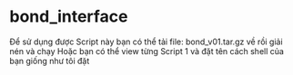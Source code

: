 bond_interface
==============
Để sử dụng được Script này bạn có thể tải file: bond_v01.tar.gz về rồi giải nén và chạy
Hoặc bạn có thể view từng Script 1 và đặt tên cách shell của bạn giống như tôi đặt
